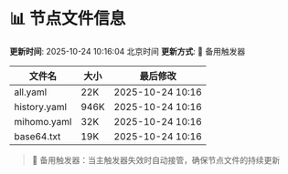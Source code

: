 # 📊 节点文件信息

**更新时间**: 2025-10-24 10:16:04 北京时间
**更新方式**: 🔄 备用触发器

| 文件名 | 大小 | 最后修改 |
|--------|------|----------|
| all.yaml | 22K | 2025-10-24 10:16 |
| history.yaml | 946K | 2025-10-24 10:16 |
| mihomo.yaml | 32K | 2025-10-24 10:16 |
| base64.txt | 19K | 2025-10-24 10:16 |

> 🔄 备用触发器：当主触发器失效时自动接管，确保节点文件的持续更新
